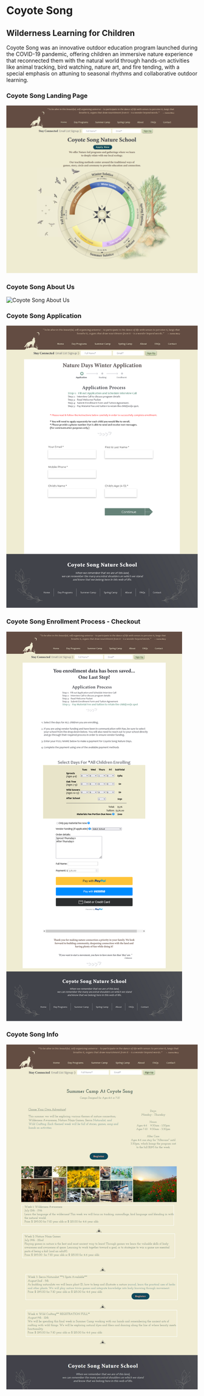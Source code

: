 # Coyote Song
## Wilderness Learning for Children

Coyote Song was an innovative outdoor education program launched during the COVID-19 pandemic, offering children an immersive nature experience that reconnected them with the natural world through hands-on activities like animal tracking, bird watching, nature art, and fire tending, with a special emphasis on attuning to seasonal rhythms and collaborative outdoor learning.
<br>

### Coyote Song Landing Page
<img src="screenshots/coyotesong_index.png" alt="Coyote Song Landing Page" title="Coyote Song Landing Page">
<br>

### Coyote Song About Us
<img src="screenshots/CoyoteSongNatureSchool2.jpg" alt="Coyote Song About Us" title="Coyote Song About Us">
<br>

### Coyote Song Application
<img src="screenshots/CoyoteSongApplication.png" alt="Coyote Song Application" title="Coyote Song Application">
<br>

### Coyote Song Enrollment Process - Checkout
<img src="screenshots/CoyoteSongEnrollment3.png" alt="Coyote Song Enrollment Process - Checkout" title="Coyote Song Enrollment Process - Checkout">
<br>

### Coyote Song Info
<img src="screenshots/info_page.jpg" alt="Coyote Song Summer Camp Info" title="Coyote Song Summer Camp Info">
